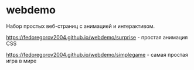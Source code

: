 # webdemo
Набор простых веб-страниц с анимацией и интерактивом.

https://fedoregorov2004.github.io/webdemo/surprise - простая анимация CSS

https://fedoregorov2004.github.io/webdemo/simplegame - самая простая игра в мире

